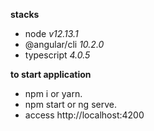 **stacks**
- node *v12.13.1*
- @angular/cli *10.2.0*
- typescript *4.0.5*

**to start application**
- npm i or yarn.
- npm start or ng serve. 
- access http://localhost:4200
